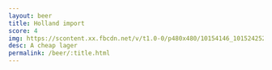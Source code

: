 ```yaml
---
layout: beer
title: Holland import
score: 4
img: https://scontent.xx.fbcdn.net/v/t1.0-0/p480x480/10154146_10152425240233745_4967152943053850733_n.jpg?oh=43db5344eed983be0fe71e2d34fad235&oe=58686860
desc: A cheap lager
permalink: /beer/:title.html
---
```

